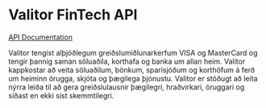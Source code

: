 # Valitor FinTech API

[API Documentation](https://cdn.rawgit.com/valitor/FinTech/5e187856bc358fce6430b8191ee18ec689d6641b/ValitorAPI.html)

Valitor tengist alþjóðlegum greiðslumiðlunarkerfum VISA og MasterCard og tengir þannig saman söluaðila, korthafa og banka um allan heim. Valitor kappkostar að veita söluaðilum, bönkum, sparisjóðum og korthöfum á ferð um heiminn örugga, skjóta og þægilega þjónustu. Valitor er stöðugt að leita nýrra leiða til að gera greiðslulausnir þægilegri, hraðvirkari, öruggari og síðast en ekki síst skemmtilegri.
